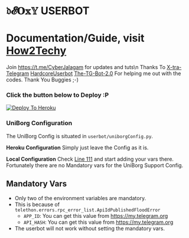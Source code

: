 # 𝔡𝓔𝐎𝕩𝕐 USERBOT
# Documentation/Guide, visit [How2Techy](https://how2techy.com/x-tra-userbot-plugin-guide-part1/)
Join https://t.me/CyberJalagam for updates and tuts\n
Thanks To [X-tra-Telegram](https://github.com/Dark-Princ3/X-tra-Telegram) [HardcoreUserbot](https://github.com/Hack12R/HardcoreUserbot) [The-TG-Bot-2.0](https://github.com/PriyamKalra/The-TG-Bot-2.0) For helping me out with the codes. Thank You Buggies ;-)
### Click the button below to Deploy :P

[![Deploy To Heroku](https://www.herokucdn.com/deploy/button.svg)](https://heroku.com/deploy)


### UniBorg Configuration

The UniBorg Config is situated in `userbot/uniborgConfig.py`.

**Heroku Configuration**
Simply just leave the Config as it is.

**Local Configuration**
Check [Line 111](https://github.com/Total-Noob-69/X-tra-Telegram/blob/master/userbot/uniborgConfig.py#L111) and start adding your vars there.
Fortunately there are no Mandatory vars for the UniBorg Support Config.

## Mandatory Vars

- Only two of the environment variables are mandatory.
- This is because of `telethon.errors.rpc_error_list.ApiIdPublishedFloodError`
    - `APP_ID`:   You can get this value from https://my.telegram.org
    - `API_HASH`:   You can get this value from https://my.telegram.org
- The userbot will not work without setting the mandatory vars.
